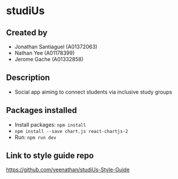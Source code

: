 # studiUs

## Created by
- Jonathan Santiaguel (A01372063)
- Nathan Yee (A01178399)
- Jerome Gache (A01332858)

## Description
- Social app aiming to connect students via inclusive study groups

## Packages installed
- Install packages: `npm install`
- `npm install --save chart.js react-chartjs-2`
- Run: `npm run dev`

## Link to style guide repo
https://github.com/yeenathan/studiUs-Style-Guide